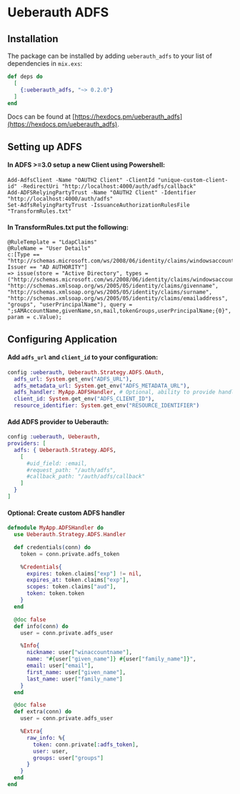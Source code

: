 # Ueberauth ADFS

## Installation

The package can be installed by adding `ueberauth_adfs` to your list of dependencies in `mix.exs`:

```elixir
def deps do
  [
    {:ueberauth_adfs, "~> 0.2.0"}
  ]
end
```

Docs can be found at [https://hexdocs.pm/ueberauth_adfs](https://hexdocs.pm/ueberauth_adfs).

## Setting up ADFS

#### In ADFS >=3.0 setup a new Client using Powershell:
  ```
  Add-AdfsClient -Name "OAUTH2 Client" -ClientId "unique-custom-client-id" -RedirectUri "http://localhost:4000/auth/adfs/callback"
  Add-ADFSRelyingPartyTrust -Name "OAUTH2 Client" -Identifier "http://localhost:4000/auth/adfs"
  Set-AdfsRelyingPartyTrust -IssuanceAuthorizationRulesFile "TransformRules.txt"
  ```
#### In TransformRules.txt put the following:
  ```
  @RuleTemplate = "LdapClaims"
  @RuleName = "User Details"
  c:[Type == "http://schemas.microsoft.com/ws/2008/06/identity/claims/windowsaccountname", Issuer == "AD AUTHORITY"]
 => issue(store = "Active Directory", types = ("http://schemas.microsoft.com/ws/2008/06/identity/claims/windowsaccountname", "http://schemas.xmlsoap.org/ws/2005/05/identity/claims/givenname", "http://schemas.xmlsoap.org/ws/2005/05/identity/claims/surname", "http://schemas.xmlsoap.org/ws/2005/05/identity/claims/emailaddress", "groups", "userPrincipalName"), query = ";sAMAccountName,givenName,sn,mail,tokenGroups,userPrincipalName;{0}", param = c.Value);
  ```

## Configuring Application

#### Add `adfs_url` and `client_id` to your configuration:
  ```elixir
  config :ueberauth, Ueberauth.Strategy.ADFS.OAuth,
    adfs_url: System.get_env("ADFS_URL"),
    adfs_metadata_url: System.get_env("ADFS_METADATA_URL"),
    adfs_handler: MyApp.ADFSHandler, # Optional, ability to provide handler to extract information from the token claims
    client_id: System.get_env("ADFS_CLIENT_ID"),
    resource_identifier: System.get_env("RESOURCE_IDENTIFIER")
  ```

#### Add ADFS provider to Ueberauth:
  ```elixir
  config :ueberauth, Ueberauth,
  providers: [
    adfs: { Ueberauth.Strategy.ADFS,
      [
        #uid_field: :email,
        #request_path: "/auth/adfs",
        #callback_path: "/auth/adfs/callback"
      ]
    }
  ]
  ```

#### Optional: Create custom ADFS handler
  ```elixir
  defmodule MyApp.ADFSHandler do
    use Ueberauth.Strategy.ADFS.Handler

    def credentials(conn) do
      token = conn.private.adfs_token

      %Credentials{
        expires: token.claims["exp"] != nil,
        expires_at: token.claims["exp"],
        scopes: token.claims["aud"],
        token: token.token
      }
    end

    @doc false
    def info(conn) do
      user = conn.private.adfs_user

      %Info{
        nickname: user["winaccountname"],
        name: "#{user["given_name"]} #{user["family_name"]}",
        email: user["email"],
        first_name: user["given_name"],
        last_name: user["family_name"]
      }
    end

    @doc false
    def extra(conn) do
      user = conn.private.adfs_user

      %Extra{
        raw_info: %{
          token: conn.private[:adfs_token],
          user: user,
          groups: user["groups"]
        }
      }
    end
  end
